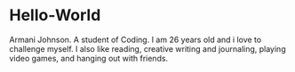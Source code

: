 # Hello-World
Armani Johnson. A student of Coding.
I am 26 years old and i love to challenge myself.
I also like reading, creative writing and journaling, playing video games, and hanging out with friends.
